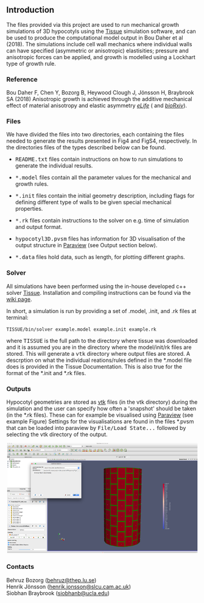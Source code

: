 <h2>Introduction</h2>

The files provided via this project are used to run mechanical growth simulations of 3D hypocotyls
using the <a href="https://www.gitlab.com/slcu/teamhj/tissue">Tissue</a> simulation software,
and can be used to produce the computational model output in Bou Daher et al (2018). 
The simulations include cell wall mechanics where individual walls can have specified 
(asymmetric or anisotropic) elastisities; pressure and anisotropic forces can be applied,
and growth is modelled using a Lockhart type of growth rule.

<h3>Reference</h3>

Bou Daher F, Chen Y, Bozorg B, Heywood Clough J, Jönsson H, Braybrook SA (2018)
Anisotropic growth is achieved through the additive mechanical effect of material 
anisotropy and elastic asymmetry <a href="https://elifesciences.org/"><i>eLife</i></a> ( and
<a href="https://www.biorxiv.org/content/early/2018/05/07/316364"><i>bioRxiv</i></a>).

<h3>Files</h3>

We have divided the files into two directories, each containing the files needed to generate 
the results presented in Fig4 and FigS4, respectively. In the directories files of 
the types described below can be found.

* <tt>README.txt</tt> files contain instructions on how to run simulations to generate
the individual results.

* <tt>*.model</tt> files contain all the parameter values for the mechanical and 
growth rules.  

* <tt>*.init</tt> files contain the initial geometry description, including 
flags for defining different type of walls to be given special mechanical properties.

*  <tt>*.rk</tt> files contain instructions to the solver on e.g. time of simulation 
and output format.

* <tt>hypocotyl3D.pvsm</tt> files has information for 3D visualisation of the output
structure in <a href="http://www.paraview.org">Paraview</a> (see Output section below).

* <tt>*.data</tt> files hold data, such as length, for plotting different graphs.

<h3>Solver</h3>

All simulations have been performed using the in-house developed c++ solver 
<a href="https://www.gitlab.com/slcu/teamhj/tissue">Tissue</a>. Installation and compiling 
instructions can be found via the <a href="https://gitlab.com/slcu/teamHJ/tissue/wikis/">
wiki page</a>.

In short, a simulation is run by providing a set of .model, .init, and .rk files at terminal:

```
TISSUE/bin/solver example.model example.init example.rk
```
where <tt>TISSUE</tt> is the full path to the directory where tissue was downloaded 
and it is assumed you are in the directory where the model/init/rk files are stored.
This will generate a <tt>vtk</tt> directory where output files are stored. A descrption 
on what the individual reations/rules defined in the *.model file does is provided 
in the Tissue Documentation. This is also true for the format of the *.init and *.rk files.

<h3>Outputs</h3>

Hypocotyl geometries are stored as <a href="https://www.vtk.org">vtk</a> files 
(in the vtk directory) during the simulation and the user can specify how often 
a 'snapshot' should be taken (in the *.rk files). These can for example be visualised 
using <a href="http://www.paraview.org">Paraview</a> (see example Figure) 
Settings for the visualisations are found in the files *.pvsm that can be loaded into 
paraview by <tt>File/Load State...</tt> followed by selecting the vtk directory of the output.

<center><img width=500 src="paraview.png"></center>

<h3>Contacts</h3>

Behruz Bozorg (behruz@thep.lu.se)<br>
Henrik Jönsson (henrik.jonsson@slcu.cam.ac.uk)<br>
Siobhan Braybrook (siobhanb@ucla.edu)

